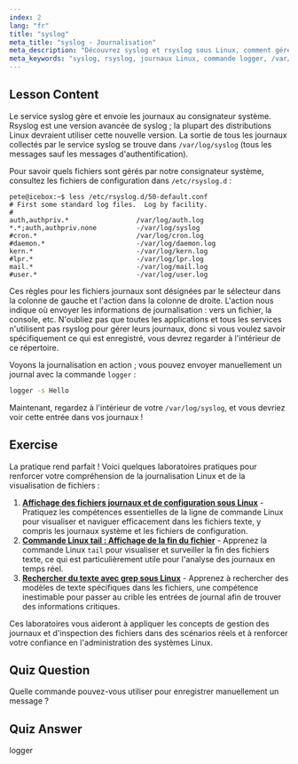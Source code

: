 ```yaml
---
index: 2
lang: "fr"
title: "syslog"
meta_title: "syslog - Journalisation"
meta_description: "Découvrez syslog et rsyslog sous Linux, comment gérer les journaux système et utiliser la commande logger. Démarrez avec ce tutoriel convivial pour débutants !"
meta_keywords: "syslog, rsyslog, journaux Linux, commande logger, /var/log/syslog, tutoriel Linux, Linux débutant, journalisation système"
---
```


## Lesson Content

Le service syslog gère et envoie les journaux au consignateur système. Rsyslog est une version avancée de syslog ; la plupart des distributions Linux devraient utiliser cette nouvelle version. La sortie de tous les journaux collectés par le service syslog se trouve dans `/var/log/syslog` (tous les messages sauf les messages d'authentification).

Pour savoir quels fichiers sont gérés par notre consignateur système, consultez les fichiers de configuration dans `/etc/rsyslog.d` :

```plaintext
pete@icebox:~$ less /etc/rsyslog.d/50-default.conf
# First some standard log files.  Log by facility.
#
auth,authpriv.*                 /var/log/auth.log
*.*;auth,authpriv.none          -/var/log/syslog
#cron.*                         /var/log/cron.log
#daemon.*                       -/var/log/daemon.log
kern.*                          -/var/log/kern.log
#lpr.*                          -/var/log/lpr.log
mail.*                          -/var/log/mail.log
#user.*                         -/var/log/user.log
```

Ces règles pour les fichiers journaux sont désignées par le sélecteur dans la colonne de gauche et l'action dans la colonne de droite. L'action nous indique où envoyer les informations de journalisation : vers un fichier, la console, etc. N'oubliez pas que toutes les applications et tous les services n'utilisent pas rsyslog pour gérer leurs journaux, donc si vous voulez savoir spécifiquement ce qui est enregistré, vous devrez regarder à l'intérieur de ce répertoire.

Voyons la journalisation en action ; vous pouvez envoyer manuellement un journal avec la commande `logger` :

```bash
logger -s Hello
```

Maintenant, regardez à l'intérieur de votre `/var/log/syslog`, et vous devriez voir cette entrée dans vos journaux !

## Exercise

La pratique rend parfait ! Voici quelques laboratoires pratiques pour renforcer votre compréhension de la journalisation Linux et de la visualisation de fichiers :

1. **[Affichage des fichiers journaux et de configuration sous Linux](https://labex.io/fr/labs/linux-viewing-log-and-configuration-files-in-linux-387914)** - Pratiquez les compétences essentielles de la ligne de commande Linux pour visualiser et naviguer efficacement dans les fichiers texte, y compris les journaux système et les fichiers de configuration.
2. **[Commande Linux tail : Affichage de la fin du fichier](https://labex.io/fr/labs/linux-linux-tail-command-file-end-display-214303)** - Apprenez la commande Linux `tail` pour visualiser et surveiller la fin des fichiers texte, ce qui est particulièrement utile pour l'analyse des journaux en temps réel.
3. **[Rechercher du texte avec grep sous Linux](https://labex.io/fr/labs/comptia-search-text-with-grep-in-linux-590841)** - Apprenez à rechercher des modèles de texte spécifiques dans les fichiers, une compétence inestimable pour passer au crible les entrées de journal afin de trouver des informations critiques.

Ces laboratoires vous aideront à appliquer les concepts de gestion des journaux et d'inspection des fichiers dans des scénarios réels et à renforcer votre confiance en l'administration des systèmes Linux.

## Quiz Question

Quelle commande pouvez-vous utiliser pour enregistrer manuellement un message ?

## Quiz Answer

logger
